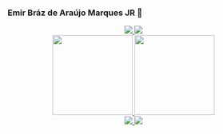 ### Emir Bráz de Araújo Marques JR 💊

<div align = "center">
<a href = "https://www.linkedin.com/in/emirbrazd2/" target = "_blank"><img src = "https://img.shields.io/badge/LinkedIn-0077B5?style=for-the-badge&logo=linkedin&logoColor=black">
<a href = "https://www.instagram.com/emirb.png/" target = "_blank"><img src =          "https://img.shields.io/badge/Instagram-E4405F?style=for-the-badge&logo=instagram&logoColor=black">
</div>
<a href="https://github.com/piaemir">

<div align="center">
  <a href="https://github.com/pitaemir">
  <img  height="160em" src="https://github-readme-stats.vercel.app/api?username=pitaemir&show_icons=true&theme=midnight-purple&include_all_commits=true&count_private=true"/>
  <img height="160em" src="https://github-readme-stats.vercel.app/api/top-langs/?username=pitaemir&layout=compact&langs_count=7&theme=midnight-purple"/>
</div>

    
<div align = "center">
<a href = "https://twitter.com/emirbrdz" target = "_blank"><img src = "https://img.shields.io/badge/Twitter-1DA1F2?style=for-the-badge&logo=twitter&logoColor=black">
<a href = "https://www.facebook.com/emirbrzd2" target = "_blank"><img src = "https://img.shields.io/badge/Facebook-1877F2?style=for-the-badge&logo=facebook&logoColor=black">
  </div>
  
